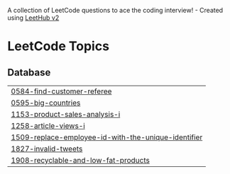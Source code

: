 A collection of LeetCode questions to ace the coding interview! - Created using [LeetHub v2](https://github.com/arunbhardwaj/LeetHub-2.0)
<!---LeetCode Topics Start-->
# LeetCode Topics
## Database
|  |
| ------- |
| [0584-find-customer-referee](https://github.com/MoreVishal2/leetcode-MySQL/tree/master/0584-find-customer-referee) |
| [0595-big-countries](https://github.com/MoreVishal2/leetcode-MySQL/tree/master/0595-big-countries) |
| [1153-product-sales-analysis-i](https://github.com/MoreVishal2/leetcode-MySQL/tree/master/1153-product-sales-analysis-i) |
| [1258-article-views-i](https://github.com/MoreVishal2/leetcode-MySQL/tree/master/1258-article-views-i) |
| [1509-replace-employee-id-with-the-unique-identifier](https://github.com/MoreVishal2/leetcode-MySQL/tree/master/1509-replace-employee-id-with-the-unique-identifier) |
| [1827-invalid-tweets](https://github.com/MoreVishal2/leetcode-MySQL/tree/master/1827-invalid-tweets) |
| [1908-recyclable-and-low-fat-products](https://github.com/MoreVishal2/leetcode-MySQL/tree/master/1908-recyclable-and-low-fat-products) |
<!---LeetCode Topics End-->